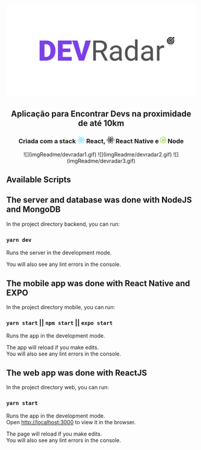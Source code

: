 <div align="center"><img src="imgReadme/logoDevRadar.png" alt="DevRadar"></div>
<h2 align="center"> Aplicação para Encontrar Devs na proximidade de até 10km </h2>

<h3 align="center"> Criada com a stack <img src="imgReadme/react.png" alt="react" height="18"> React, <img src="imgReadme/react-native.png" alt="react-native" height="18"> React Native e <img src="imgReadme/node.png" alt="node" height="18"> Node</h3>

<div align="center">
![](imgReadme/devradar1.gif)
![](imgReadme/devradar2.gif)
![](imgReadme/devradar3.gif)
</div>

## Available Scripts

## The server and database was done with NodeJS and MongoDB

In the project directory backend, you can run:

### `yarn dev`

Runs the server in the development mode.<br />

You will also see any lint errors in the console.


## The mobile app was done with React Native and EXPO

In the project directory mobile, you can run:

### `yarn start` || `npm start` || `expo start`

Runs the app in the development mode.<br />

The app will reload if you make edits.<br />
You will also see any lint errors in the console.

## The web app was done with ReactJS

In the project directory web, you can run:

### `yarn start`

Runs the app in the development mode.<br />
Open [http://localhost:3000](http://localhost:3000) to view it in the browser.

The page will reload if you make edits.<br />
You will also see any lint errors in the console.
